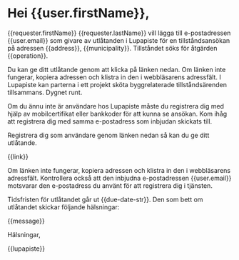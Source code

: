 # Hei {{user.firstName}},

{{requester.firstName}} {{requester.lastName}} vill l&auml;gga till e-postadressen {{user.email}} som givare av utl&aring;tanden i Lupapiste f&ouml;r en tillst&aring;ndsans&ouml;kan p&aring; adressen {{address}}, {{municipality}}. Tillst&aring;ndet s&ouml;ks f&ouml;r &aring;tg&auml;rden {{operation}}.

Du kan ge ditt utl&aring;tande genom att klicka p&aring; l&auml;nken nedan. Om l&auml;nken inte fungerar, kopiera adressen och klistra in den i webbl&auml;sarens adressf&auml;lt. I Lupapiste kan parterna i ett projekt sk&ouml;ta byggrelaterade tillst&aring;nds&auml;renden tillsammans. Dygnet runt.

Om du &auml;nnu inte &auml;r anv&auml;ndare hos Lupapiste m&aring;ste du registrera dig med hj&auml;lp av mobilcertifikat eller bankkoder f&ouml;r att kunna se ans&ouml;kan. Kom ih&aring;g att registrera dig med samma e-postadress som inbjudan skickats till.

Registrera dig som anv&auml;ndare genom l&auml;nken nedan s&aring; kan du ge ditt utl&aring;tande.

{{link}}

Om l&auml;nken inte fungerar, kopiera adressen och klistra in den i webbl&auml;sarens adressf&auml;lt. Kontrollera ocks&aring; att den inbjudna e-postadressen {{user.email}} motsvarar den e-postadress du anv&auml;nt f&ouml;r att registrera dig i tj&auml;nsten. 

Tidsfristen f&ouml;r utl&aring;tandet g&aring;r ut {{due-date-str}}. Den som bett om utl&aring;tandet skickar f&ouml;ljande h&auml;lsningar:

{{message}}

H&auml;lsningar,

{{lupapiste}}